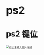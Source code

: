 # ps2

## ps2 键位

<img src="https://i-blog.csdnimg.cn/blog_migrate/01f587f47f113a12ad4abeff134b0bd9.png" alt="在这里插入图片描述" style="zoom:50%;" />